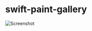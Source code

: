 # swift-paint-gallery

![Screenshot](https://raw.github.com/seijuroseta/swift-paint-gallery/master/task.png)
